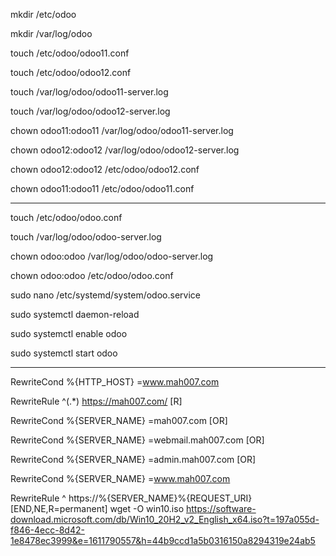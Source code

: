 
 mkdir /etc/odoo
 
 mkdir /var/log/odoo
 
 touch /etc/odoo/odoo11.conf
 
 touch /etc/odoo/odoo12.conf
 
 touch /var/log/odoo/odoo11-server.log
 
 touch /var/log/odoo/odoo12-server.log
 
 chown odoo11:odoo11 /var/log/odoo/odoo11-server.log
 
 chown odoo12:odoo12 /var/log/odoo/odoo12-server.log
 
 chown odoo12:odoo12 /etc/odoo/odoo12.conf
 
 chown odoo11:odoo11 /etc/odoo/odoo11.conf
 
 ---------------------------------------------
 
touch /etc/odoo/odoo.conf
 
touch /var/log/odoo/odoo-server.log
 
 
chown odoo:odoo /var/log/odoo/odoo-server.log
 
chown odoo:odoo /etc/odoo/odoo.conf
 
 
 sudo nano /etc/systemd/system/odoo.service
 
 sudo systemctl daemon-reload
 
 sudo systemctl enable odoo
 
 sudo systemctl start odoo
 
---------------------------------------------------

RewriteCond %{HTTP_HOST} =www.mah007.com

RewriteRule ^(.*) https://mah007.com/ [R]

RewriteCond %{SERVER_NAME} =mah007.com [OR]

RewriteCond %{SERVER_NAME} =webmail.mah007.com [OR]

RewriteCond %{SERVER_NAME} =admin.mah007.com [OR]

RewriteCond %{SERVER_NAME} =www.mah007.com

RewriteRule ^ https://%{SERVER_NAME}%{REQUEST_URI} [END,NE,R=permanent]
wget -O win10.iso https://software-download.microsoft.com/db/Win10_20H2_v2_English_x64.iso?t=197a055d-f846-4ecc-8d42-1e8478ec3999&e=1611790557&h=44b9ccd1a5b0316150a8294319e24ab5
